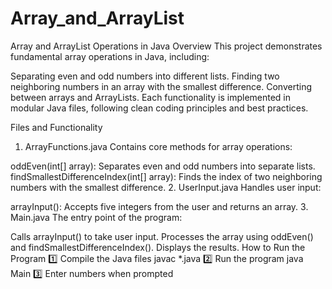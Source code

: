 # Array_and_ArrayList
Array and ArrayList Operations in Java
Overview
This project demonstrates fundamental array operations in Java, including:

Separating even and odd numbers into different lists.
Finding two neighboring numbers in an array with the smallest difference.
Converting between arrays and ArrayLists.
Each functionality is implemented in modular Java files, following clean coding principles and best practices.

Files and Functionality
1. ArrayFunctions.java
Contains core methods for array operations:

oddEven(int[] array): Separates even and odd numbers into separate lists.
findSmallestDifferenceIndex(int[] array): Finds the index of two neighboring numbers with the smallest difference.
2. UserInput.java
Handles user input:

arrayInput(): Accepts five integers from the user and returns an array.
3. Main.java
The entry point of the program:

Calls arrayInput() to take user input.
Processes the array using oddEven() and findSmallestDifferenceIndex().
Displays the results.
How to Run the Program
1️⃣ Compile the Java files
javac *.java
2️⃣ Run the program
java Main
3️⃣ Enter numbers when prompted
